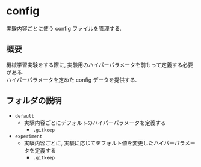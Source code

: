 # config
実験内容ごとに使う config ファイルを管理する.

## 概要
機械学習実験をする際に, 実験用のハイパーパラメータを前もって定義する必要がある.  
ハイパーパラメータを定めた config データを提供する.

## フォルダの説明
- `default`
    - 実験内容ごとにデフォルトのハイパーパラメータを定義する
        - `.gitkeep`
- `experiment`
    - 実験内容ごとに, 実験に応じてデフォルト値を変更したハイパーパラメータを定義する
        - `.gitkeep`